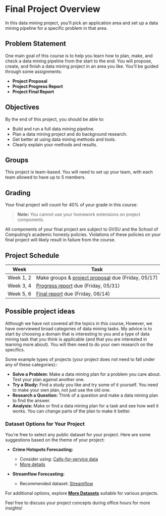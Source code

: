 # Final Project Overview

In this data mining project, you'll pick an application area and set up a data mining pipeline for a specific problem in that area.

## Problem Statement

One main goal of this course is to help you learn how to plan, make, and check a data mining pipeline from the start to the end. You will propose, create, and finish a data mining project in an area you like. You'll be guided through some assignments:

- **Project Proposal**
- **Project Progress Report**
- **Project Final Report**

## Objectives

By the end of this project, you should be able to:

- Build and run a full data mining pipeline.
- Plan a data mining project and do background research.
- Get better at using data mining methods and tools.
- Clearly explain your methods and results.

## Groups

This project is team-based. You will need to set up your team, with each team allowed to have up to 5 members.

## Grading

Your final project will count for 40% of your grade in this course:

> **Note:** You cannot use your homework extensions on project components.

All components of your final project are subject to GVSU and the School of Computing’s academic honesty policies. Violations of these policies on your final project will likely result in failure from the course.

## Project Schedule

| Week | Task |
| --- | --- |
| Week 1, 2 | Make groups & [project proposal](./project-proposal.md) due (Friday, 05/17) |
| Week 3, 4 | [Progress report](./project-progress-report.md) due (Friday, 05/31) |
| Week 5, 6 | [Final report](./project-final-report.md) due (Friday, 06/14) |

## Possible project ideas

Although we have not covered all the topics in this course, However, we have overviewed broad categories of data mining tasks. My advice is to start by choosing a domain that is interesting to you and a type of data mining task that you think is applicable (and that you are interested in learning more about). You will then need to do your own research on the specifics.

Some example types of projects (your project does not need to fall under any of these categories)::

- **Solve a Problem:** Make a data mining plan for a problem you care about. Test your plan against another one.
- **Try a Study:** Find a study you like and try some of it yourself. You need to make your own plan, not just use the old one.
- **Research a Question:** Think of a question and make a data mining plan to find the answer.
- **Analysis:** Make or find a data mining plan for a task and see how well it works. You can change parts of the plan to make it better.

### Dataset Options for Your Project

You're free to select any public dataset for your project. Here are some suggestions based on the theme of your project:

- **Crime Hotspots Forecasting:**

  - Consider using: [Calls-for-service data](https://nij.ojp.gov/funding/real-time-crime-forecasting-challenge-posting#data)
  - [More details](../assets/pdf/crime-hotspots-forecasting.pdf)

- **Streamflow Forecasting:**

  - Recommended dataset: [Streamflow](../assets/data/streamflow.csv)

For additional options, explore **[More Datasets](https://github.com/GVSU-CIS635/Datasets)** suitable for various projects.

Feel free to discuss your project concepts during office hours for more insights!
